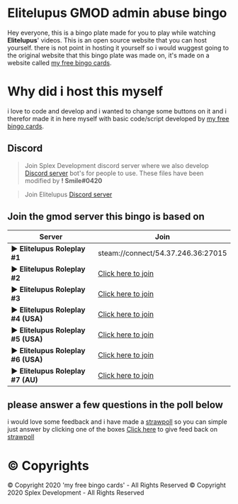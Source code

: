 # Elitelupus GMOD admin abuse bingo

Hey everyone, this is a bingo plate made for you to play while watching **Elitelupus**' videos. This is an open source website that you can host yourself. there is not point in hosting it yourself so i would wuggest going to the original website that this bingo plate was made on, it's made on a website called [my free bingo cards](https://myfreebingocards.com/).


# Why did i host this myself

i love to code and develop and i wanted to change some buttons on it and i therefor made it in here myself with basic code/script developed by [my free bingo cards](https://myfreebingocards.com/).

## Discord

>Join Splex Development discord server where we also develop [Discord server](https://discord.gg/FT4DpEG) bot's for people to use.
These files have been modified by **! Smile#0420**

>Join Elitelupus [Discord server](https://discord.gg/elitelupus)

## Join the gmod server this bingo is based on
|     Server           |Join                          |
|----------------|-------------------------------|
|**► Elitelupus Roleplay #1**| steam://connect/54.37.246.36:27015 |
|**► Elitelupus Roleplay #2**|[Click here to join](steam://connect/54.37.246.36:27016)|
|**► Elitelupus Roleplay #3**|[Click here to join](steam://connect/54.37.246.36:27017)|
|**► Elitelupus Roleplay #4 (USA)**|[Click here to join](steam://connect/gmod-drp1-usa.elitelupus.com:27015)|
|**► Elitelupus Roleplay #5 (USA)**|[Click here to join](steam://connect/gmod-drp2-usa.elitelupus.com:27015)|
|**► Elitelupus Roleplay #6 (USA)**|[Click here to join](steam://connect/gmod-drp3-usa.elitelupus.com:27015)|
|**► Elitelupus Roleplay #7 (AU)**|[Click here to join](team://connect/139.99.233.75:27015)|

## please answer a few questions in the poll below
i would love some feedback and i have made a [strawpoll](https://strawpoll.com/xe42yb9s) so you can simple just answer by clicking one of the boxes
[Click here](https://strawpoll.com/xe42yb9s) to give feed back on [strawpoll](https://strawpoll.com/xe42yb9s)

# **© Copyrights**

© Copyright 2020 'my free bingo cards' - All Rights Reserved
© Copyright 2020 Splex Development - All Rights Reserved
